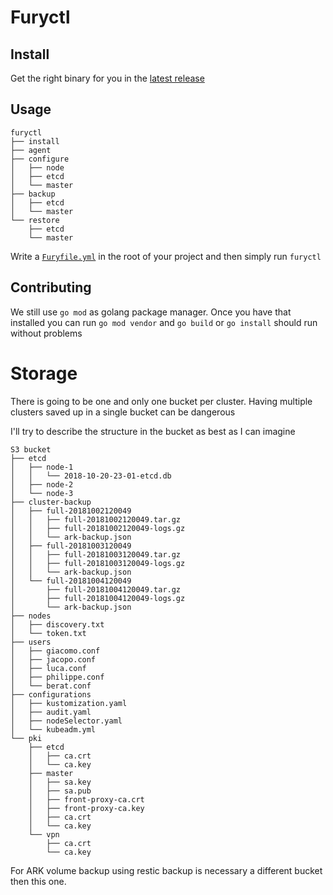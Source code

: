 # Furyctl

## Install
Get the right binary for you in the [latest release](https://git.incubator.sh/sighup/furyctl/tags)

## Usage

```
furyctl
├── install
├── agent
├── configure
│   ├── node
│   ├── etcd
│   └── master
├── backup
│   ├── etcd
│   └── master
└── restore
    ├── etcd
    └── master
```

Write a [`Furyfile.yml`](Furyfile.yml) in the root of your project and then simply run `furyctl`



## Contributing
We still use `go mod` as golang package manager. Once you have that installed you can run `go mod vendor` and `go build` or `go install` should run without problems

# Storage
There is going to be one and only one bucket per cluster. Having multiple clusters saved up in a single bucket can be dangerous

I'll try to describe the structure in the bucket as best as I can imagine

```
S3 bucket
├── etcd
│   ├── node-1
│   │   └── 2018-10-20-23-01-etcd.db
│   ├── node-2
│   └── node-3
├── cluster-backup
│   ├── full-20181002120049
│   │   ├── full-20181002120049.tar.gz
│   │   ├── full-20181002120049-logs.gz
│   │   └── ark-backup.json
│   ├── full-20181003120049
│   │   ├── full-20181003120049.tar.gz
│   │   ├── full-20181003120049-logs.gz
│   │   └── ark-backup.json
│   └── full-20181004120049
│       ├── full-20181004120049.tar.gz
│       ├── full-20181004120049-logs.gz
│       └── ark-backup.json
├── nodes
│   ├── discovery.txt
│   └── token.txt
├── users
│   ├── giacomo.conf
│   ├── jacopo.conf
│   ├── luca.conf
│   ├── philippe.conf
│   └── berat.conf
├── configurations
│   ├── kustomization.yaml
│   ├── audit.yaml
│   ├── nodeSelector.yaml
│   └── kubeadm.yml
└── pki
    ├── etcd
    │   ├── ca.crt
    │   └── ca.key
    ├── master
    │   ├── sa.key
    │   ├── sa.pub
    │   ├── front-proxy-ca.crt
    │   ├── front-proxy-ca.key
    │   ├── ca.crt
    │   └── ca.key
    └── vpn
        ├── ca.crt
        └── ca.key

```

For ARK volume backup using restic backup is necessary a different bucket then this one.

